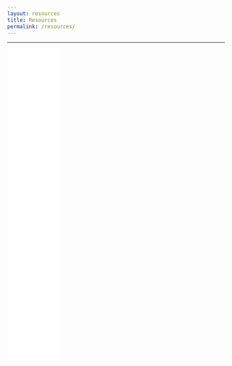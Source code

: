 ```yaml
---
layout: resources
title: Resources
permalink: /resources/
---
```

<hr>
<div class="col-sm-4">
  <iframe style="width:120px;height:240px;" marginwidth="0" marginheight="0" scrolling="no" frameborder="0" src="//ws-na.amazon-adsystem.com/widgets/q?ServiceVersion=20070822&OneJS=1&Operation=GetAdHtml&MarketPlace=US&source=ss&ref=as_ss_li_til&ad_type=product_link&tracking_id=morethanju041-20&language=en_US&marketplace=amazon&region=US&placement=0979019710&asins=0979019710&linkId=42b0ec2162cc6e6ae4870290fd66917f&show_border=false&link_opens_in_new_window=true"></iframe>
</div>


<div class="col-sm-4">
  <iframe style="width:120px;height:240px;" marginwidth="0" marginheight="0" scrolling="no" frameborder="0" src="//ws-na.amazon-adsystem.com/widgets/q?ServiceVersion=20070822&OneJS=1&Operation=GetAdHtml&MarketPlace=US&source=ss&ref=as_ss_li_til&ad_type=product_link&tracking_id=morethanju041-20&language=en_US&marketplace=amazon&region=US&placement=159315724X&asins=159315724X&linkId=bef5dba7efc649b5eb93e0ed57935d7a&show_border=false&link_opens_in_new_window=true"></iframe>
</div>


<div class="col-sm-4">
  <iframe style="width:120px;height:240px;" marginwidth="0" marginheight="0" scrolling="no" frameborder="0" src="//ws-na.amazon-adsystem.com/widgets/q?ServiceVersion=20070822&OneJS=1&Operation=GetAdHtml&MarketPlace=US&source=ss&ref=as_ss_li_til&ad_type=product_link&tracking_id=morethanju041-20&language=en_US&marketplace=amazon&region=US&placement=1556437293&asins=1556437293&linkId=94f8d7b5c1740915c2d07f266278df2a&show_border=false&link_opens_in_new_window=true"></iframe>
</div>
